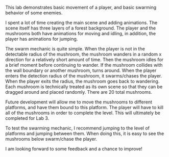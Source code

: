 This lab demonstrates basic movement of a player, and basic swarming behavior of some enemies. 

I spent a lot of time creating the main scene and adding animations. The scene itself has three layers of a forest background.
The player and the mushrooms both have animations for moving and idling, in addition, the player has animations for jumping.

The swarm mechanic is quite simple. When the player is not in the detectable radius of the mushroom, the mushroom wanders
in a random x direction for a relatively short amount of time. Then the mushroom idles for a brief moment before continuing
to wander. If the mushroom collides with the wall boundary or another mushroom, turns around. When the player enters the detection
radius of the mushroom, it swarms/chases the player. When the player exits the radius, the mushroom goes back to wandering. Each 
mushroom is technically treated as its own scene so that they can be dragged around and placed randomly. There are 20 total 
mushrooms.

Future development will allow me to move the mushrooms to different platforms, and have them bound to this platform. The player
will have to kill all of the mushrooms in order to complete the level. This will ultimately be completed for Lab 3.

To test the swarming mechanic, I recommend jumping to the level of platforms and jumping between them. When doing this, it is
easy to see the mushrooms below swarm/chase the player.

I am looking forward to some feedback and a chance to improve!
